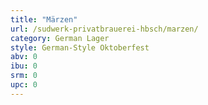 ```yaml
---
title: "Märzen"
url: /sudwerk-privatbrauerei-hbsch/marzen/
category: German Lager
style: German-Style Oktoberfest
abv: 0
ibu: 0
srm: 0
upc: 0
---
```



